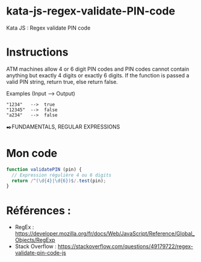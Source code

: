 # kata-js-regex-validate-PIN-code
Kata JS : Regex validate PIN code

# Instructions
ATM machines allow 4 or 6 digit PIN codes and PIN codes cannot contain anything but exactly 4 digits or exactly 6 digits.
If the function is passed a valid PIN string, return true, else return false.

Examples (Input --> Output)
```
"1234"   -->  true
"12345"  -->  false
"a234"   -->  false
```
✒️FUNDAMENTALS, REGULAR EXPRESSIONS

# Mon code
```js
function validatePIN (pin) {
  // Expression régulière 4 ou 6 digits
  return /^(\d{4}|\d{6})$/.test(pin);
}
```

# Références :
- RegEx : https://developer.mozilla.org/fr/docs/Web/JavaScript/Reference/Global_Objects/RegExp
- Stack Overflow : https://stackoverflow.com/questions/49179722/regex-validate-pin-code-js

